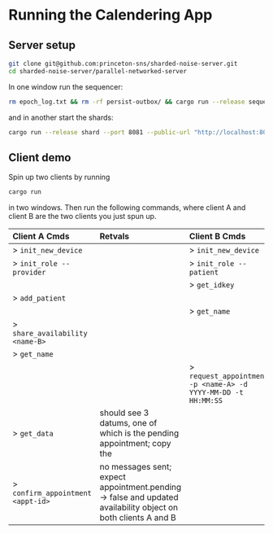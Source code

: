 # Running the Calendering App

## Server setup

```sh
git clone git@github.com:princeton-sns/sharded-noise-server.git
cd sharded-noise-server/parallel-networked-server
```

In one window run the sequencer: 

```sh
rm epoch_log.txt && rm -rf persist-outbox/ && cargo run --release sequencer --port 8082 --shard-count 1
```

and in another start the shards: 

```sh
cargo run --release shard --port 8081 --public-url "http://localhost:8081" --sequencer-url "http://localhost:8082" --inbox-count 1 --outbox-count 1
```

## Client demo

Spin up two clients by running

```sh
cargo run
```

in two windows. Then run the following commands, where client A and client B are the two clients you just spun up.

| Client A Cmds | Retvals | Client B Cmds | Retvals |
| :--- | :--- | :--- | :--- |
| > `init_new_device` | | > `init_new_device` | |
| > `init_role --provider` | | > `init_role --patient` | |
| | | > `get_idkey` | <idkey-B> |
| > `add_patient` <idkey-B> | | |
| | | > `get_name` | <name-B> |
| > `share_availability <name-B>` | | |
| > `get_name` | <name-A> | | |
| | | > `request_appointment -p <name-A> -d YYYY-MM-DD -t HH:MM:SS` | |
| > `get_data` | should see 3 datums, one of which is the pending appointment; copy the <appt-id> | | |
| > `confirm_appointment <appt-id>` | no messages sent; expect appointment.pending -> false and updated availability object on both clients A and B | | |











